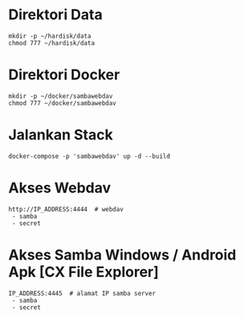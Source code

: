 # Direktori Data
```
mkdir -p ~/hardisk/data
chmod 777 ~/hardisk/data
```

# Direktori Docker
```
mkdir -p ~/docker/sambawebdav
chmod 777 ~/docker/sambawebdav
```
  
# Jalankan Stack 
```
docker-compose -p 'sambawebdav' up -d --build
```

# Akses Webdav
```
http://IP_ADDRESS:4444  # webdav
 - samba
 - secret
```
    
# Akses Samba Windows / Android Apk [CX File Explorer]
```
IP_ADDRESS:4445  # alamat IP samba server
 - samba
 - secret
```
